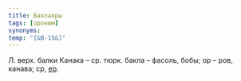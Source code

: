 ```yaml
---
title: Бахлаоры
tags: [ороним]
synonyms:
temp: "[&В-15&]"
---
```


Л. верх. балки Канака – ср. тюрк. бакла – фасоль, бобы; ор – ров, канава; ср,
[ер](terms/ер).
